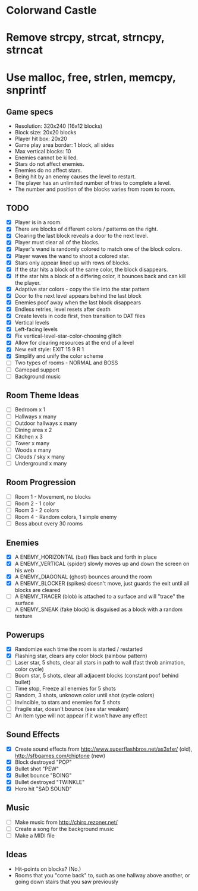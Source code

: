 # Colorwand Castle

# Remove strcpy, strcat, strncpy, strncat
# Use malloc, free, strlen, memcpy, snprintf

## Game specs

- Resolution: 320x240 (16x12 blocks)
- Block size: 20x20 blocks
- Player hit box: 20x20
- Game play area border: 1 block, all sides
- Max vertical blocks: 10
- Enemies cannot be killed.
- Stars do not affect enemies.
- Enemies do no affect stars.
- Being hit by an enemy causes the level to restart.
- The player has an unlimited number of tries to complete a level.
- The number and position of the blocks varies from room to room.

## TODO

- [x] Player is in a room.
- [x] There are blocks of different colors / patterns on the right.
- [x] Clearing the last block reveals a door to the next level.
- [x] Player must clear all of the blocks.
- [x] Player's wand is randomly colored to match one of the block colors.
- [x] Player waves the wand to shoot a colored star.
- [x] Stars only appear lined up with rows of blocks.
- [x] If the star hits a block of the same color, the block disappears.
- [x] If the star hits a block of a differing color, it bounces back and can kill the player.
- [x] Adaptive star colors - copy the tile into the star pattern
- [x] Door to the next level appears behind the last block
- [x] Enemies poof away when the last block disappears
- [x] Endless retries, level resets after death
- [x] Create levels in code first, then transition to DAT files
- [x] Vertical levels
- [x] Left-facing levels
- [x] Fix vertical-level-star-color-choosing glitch
- [x] Allow for clearing resources at the end of a level
- [x] New exit style: EXIT 15 9 R 1
- [x] Simplify and unify the color scheme
- [ ] Two types of rooms - NORMAL and BOSS
- [ ] Gamepad support
- [ ] Background music

## Room Theme Ideas

- [ ] Bedroom x 1
- [ ] Hallways x many
- [ ] Outdoor hallways x many
- [ ] Dining area x 2
- [ ] Kitchen x 3
- [ ] Tower x many
- [ ] Woods x many
- [ ] Clouds / sky x many
- [ ] Underground x many

## Room Progression

- [ ] Room 1 - Movement, no blocks
- [ ] Room 2 - 1 color
- [ ] Room 3 - 2 colors
- [ ] Room 4 - Random colors, 1 simple enemy
- [ ] Boss about every 30 rooms

## Enemies

- [x] A ENEMY_HORIZONTAL (bat) flies back and forth in place
- [x] A ENEMY_VERTICAL (spider) slowly moves up and down the screen on his web
- [x] A ENEMY_DIAGONAL (ghost) bounces around the room
- [x] A ENEMY_BLOCKER (spikes) doesn't move, just guards the exit until all blocks are cleared
- [ ] A ENEMY_TRACER (blob) is attached to a surface and will "trace" the surface
- [ ] A ENEMY_SNEAK (fake block) is disguised as a block with a random texture

## Powerups

- [x] Randomize each time the room is started / restarted
- [x] Flashing star, clears any color block (rainbow pattern)
- [ ] Laser star, 5 shots, clear all stars in path to wall (fast throb animation, color cycle)
- [ ] Boom star, 5 shots, clear all adjacent blocks (constant poof behind bullet)
- [ ] Time stop, Freeze all enemies for 5 shots
- [ ] Random, 3 shots, unknown color until shot (cycle colors)
- [ ] Invincible, to stars and enemies for 5 shots
- [ ] Fragile star, doesn't bounce (see star weaken)
- [ ] An item type will not appear if it won't have any effect

## Sound Effects

- [x] Create sound effects from http://www.superflashbros.net/as3sfxr/ (old), http://sfbgames.com/chiptone (new)
- [x] Block destroyed "POP"
- [x] Bullet shot "PEW"
- [x] Bullet bounce "BOING"
- [x] Bullet destroyed "TWINKLE"
- [x] Hero hit "SAD SOUND"

## Music

- [ ] Make music from http://chirp.rezoner.net/
- [ ] Create a song for the background music
- [ ] Make a MIDI file

## Ideas

- Hit-points on blocks? (No.)
- Rooms that you "come back" to, such as one hallway above another, or going down stairs that you saw previously
